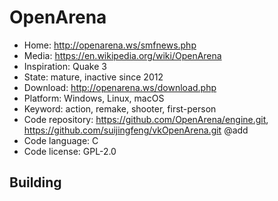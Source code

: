 # OpenArena

- Home: http://openarena.ws/smfnews.php
- Media: https://en.wikipedia.org/wiki/OpenArena
- Inspiration: Quake 3
- State: mature, inactive since 2012
- Download: http://openarena.ws/download.php
- Platform: Windows, Linux, macOS
- Keyword: action, remake, shooter, first-person
- Code repository: https://github.com/OpenArena/engine.git, https://github.com/suijingfeng/vkOpenArena.git @add
- Code language: C
- Code license: GPL-2.0

## Building


